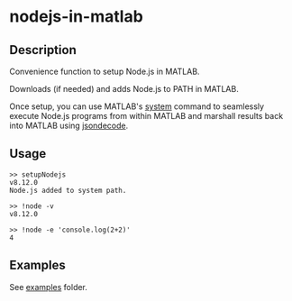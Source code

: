 # nodejs-in-matlab

## Description

Convenience function to setup Node.js in MATLAB. 

Downloads (if needed) and adds Node.js to PATH in MATLAB.

Once setup, you can use MATLAB's [system](https://www.mathworks.com/help/matlab/ref/system.html) command to seamlessly execute Node.js programs from within MATLAB and marshall results back into MATLAB using [jsondecode](https://www.mathworks.com/help/matlab/ref/jsondecode.html).

## Usage

```
>> setupNodejs
v8.12.0
Node.js added to system path.

>> !node -v
v8.12.0

>> !node -e 'console.log(2+2)'
4
```

## Examples
See [examples](examples) folder.